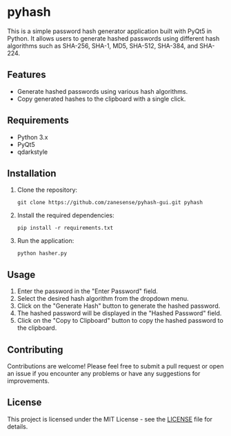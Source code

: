# pyhash

This is a simple password hash generator application built with PyQt5 in Python. It allows users to generate hashed passwords using different hash algorithms such as SHA-256, SHA-1, MD5, SHA-512, SHA-384, and SHA-224.

## Features

- Generate hashed passwords using various hash algorithms.
- Copy generated hashes to the clipboard with a single click.

## Requirements

- Python 3.x
- PyQt5
- qdarkstyle

## Installation

1. Clone the repository:

    ```
    git clone https://github.com/zanesense/pyhash-gui.git pyhash
    ```

2. Install the required dependencies:

    ```
    pip install -r requirements.txt
    ```

3. Run the application:

    ```
    python hasher.py
    ```

## Usage

1. Enter the password in the "Enter Password" field.
2. Select the desired hash algorithm from the dropdown menu.
3. Click on the "Generate Hash" button to generate the hashed password.
4. The hashed password will be displayed in the "Hashed Password" field.
5. Click on the "Copy to Clipboard" button to copy the hashed password to the clipboard.

## Contributing

Contributions are welcome! Please feel free to submit a pull request or open an issue if you encounter any problems or have any suggestions for improvements.

## License

This project is licensed under the MIT License - see the [LICENSE](LICENSE) file for details.
